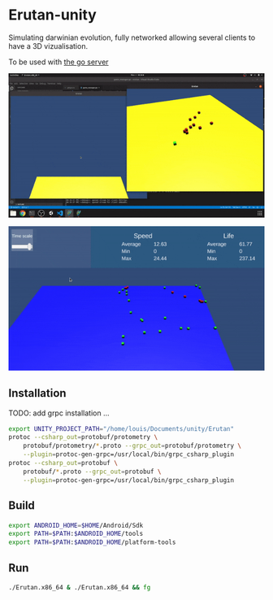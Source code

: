 # Erutan-unity

Simulating darwinian evolution, fully networked allowing several clients to have a 3D vizualisation.

To be used with [the go server](https://github.com/The-Tensox/Erutan-go)

[![Alt text](docs/example.gif)](https://www.youtube.com/watch?v=OElXIRdJFVs)

![Alt text](docs/example2.gif)

## Installation

TODO: add grpc installation ...

```bash
export UNITY_PROJECT_PATH="/home/louis/Documents/unity/Erutan"
protoc --csharp_out=protobuf/protometry \
    protobuf/protometry/*.proto --grpc_out=protobuf/protometry \
    --plugin=protoc-gen-grpc=/usr/local/bin/grpc_csharp_plugin
protoc --csharp_out=protobuf \
    protobuf/*.proto --grpc_out=protobuf \
    --plugin=protoc-gen-grpc=/usr/local/bin/grpc_csharp_plugin
```

## Build

```bash
export ANDROID_HOME=$HOME/Android/Sdk
export PATH=$PATH:$ANDROID_HOME/tools
export PATH=$PATH:$ANDROID_HOME/platform-tools
```

## Run

```bash
./Erutan.x86_64 & ./Erutan.x86_64 && fg
```
